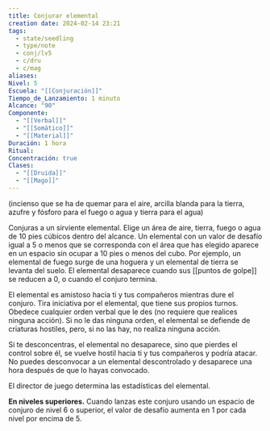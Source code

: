 ```yaml
---
title: Conjurar elemental
creation date: 2024-02-14 23:21
tags:
  - state/seedling
  - type/note
  - conj/lv5
  - c/dru
  - c/mag
aliases: 
Nivel: 5
Escuela: "[[Conjuración]]"
Tiempo_de_Lanzamiento: 1 minuto
Alcance: "90"
Componente:
  - "[[Verbal]]"
  - "[[Somático]]"
  - "[[Material]]"
Duración: 1 hora
Ritual: 
Concentración: true
Clases:
  - "[[Druida]]"
  - "[[Mago]]"
---
```

(incienso que se ha de quemar para el aire, arcilla blanda para la tierra, azufre y fósforo para el fuego o agua y tierra para el agua)

Conjuras a un sirviente elemental. Elige un área de aire, tierra, fuego o agua de 10 pies cúbicos dentro del alcance. Un elemental con un valor de desafío igual a 5 o menos que se corresponda con el área que has elegido aparece en un espacio sin ocupar a 10 pies o menos del cubo. Por ejemplo, un elemental de fuego surge de una hoguera y un elemental de tierra se levanta del suelo. El elemental desaparece cuando sus [[puntos de golpe]] se reducen a 0, o cuando el conjuro termina.

El elemental es amistoso hacia ti y tus compañeros mientras dure el conjuro. Tira iniciativa por el elemental, que tiene sus propios turnos. Obedece cualquier orden verbal que le des (no requiere que realices ninguna acción). Si no le das ninguna orden, el elemental se defiende de criaturas hostiles, pero, si no las hay, no realiza ninguna acción.

Si te desconcentras, el elemental no desaparece, sino que pierdes el control sobre él, se vuelve hostil hacia ti y tus compañeros y podría atacar. No puedes desconvocar a un elemental descontrolado y desaparece una hora después de que lo hayas convocado.

El director de juego determina las estadísticas del elemental.

**En niveles superiores.** Cuando lanzas este conjuro usando un espacio de conjuro de nivel 6 o superior, el valor de desafío aumenta en 1 por cada nivel por encima de 5.